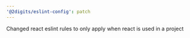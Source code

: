 ```yaml
---
'@2digits/eslint-config': patch
---
```


Changed react eslint rules to only apply when react is used in a project
